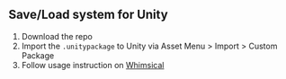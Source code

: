 ## Save/Load system for Unity

1. Download the repo
2. Import the `.unitypackage` to Unity via Asset Menu > Import > Custom Package
3. Follow usage instruction on [Whimsical](https://whimsical.com/saveloadsystem-iyLtSexev6zYE7DXikNaA)
